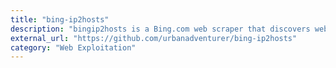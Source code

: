 ```yaml
---
title: "bing-ip2hosts"
description: "bingip2hosts is a Bing.com web scraper that discovers websites by IP address."
external_url: "https://github.com/urbanadventurer/bing-ip2hosts"
category: "Web Exploitation"
---
```

